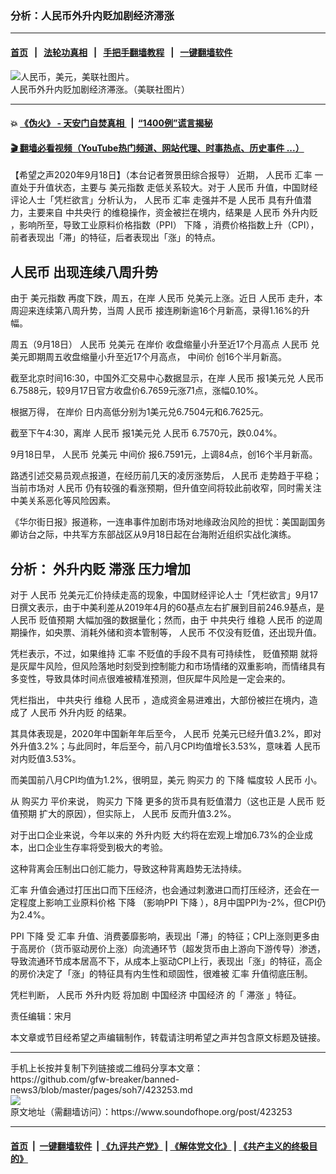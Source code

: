 ### 分析：人民币外升内贬加剧经济滞涨
------------------------

#### [首页](https://github.com/gfw-breaker/banned-news3/blob/master/README.md) &nbsp;&nbsp;|&nbsp;&nbsp; [法轮功真相](https://github.com/begood0513/basic/blob/master/README.md)  &nbsp;&nbsp;|&nbsp;&nbsp; [手把手翻墙教程](https://github.com/gfw-breaker/guides/wiki)  &nbsp;&nbsp;|&nbsp;&nbsp; [一键翻墙软件](https://github.com/gfw-breaker/nogfw/blob/master/README.md)  



<div><img alt="人民币，美元，美联社图片。" src="https://img.soundofhope.org/2020-03/yuan-1585081569764.jpg"/>
<br/><figcaption class="caption">
 人民币外升内贬加剧经济滞涨。（美联社图片）
</figcaption></div><hr/>

#### 💥 [《伪火》 - 天安门自焚真相 ](http://158.247.195.190:10000/videos/blog/weihuo.html)&nbsp; |&nbsp; [“1400例”谎言揭秘  ](http://158.247.195.190:10000/videos/blog/jiexi1400.html)

#### [ 🎬  翻墙必看视频（YouTube热门频道、网站代理、时事热点、历史事件 ...）](https://github.com/gfw-breaker/links/blob/master/banned.md)

<div><div class="Content__Wrapper sc-1bvya0-0 grZQxZ">
 <p class="meta-top">
  <span class="meta">
   【希望之声2020年9月18日】（本台记者贺景田综合报导）
  </span>
  近期，
  <ok href="/term/1048">
   人民币
  </ok>
  <ok href="/term/1924">
   汇率
  </ok>
  一直处于升值状态，主要与
  <ok href="/term/47615">
   美元指数
  </ok>
  走低关系较大。对于
  <ok href="/term/1048">
   人民币
  </ok>
  升值，中国财经评论人士「凭栏欲言」分析认为，
  <ok href="/term/1048">
   人民币
  </ok>
  <ok href="/term/1924">
   汇率
  </ok>
  走强并不是
  <ok href="/term/1048">
   人民币
  </ok>
  具有升值潜力，主要来自
  <ok href="/term/3773">
   中共央行
  </ok>
  的维稳操作，资金被拦在境内，结果是
  <ok href="/term/1048">
   人民币
  </ok>
  <ok href="/term/371686">
   外升内贬
  </ok>
  ，影响所至，导致工业原料价格指数（PPI）
  <ok href="/term/71078">
   下降
  </ok>
  ，消费价格指数上升（CPI），前者表现出「滞」的特征，后者表现出「涨」的特点。
 </p>
 <h2>
  <strong>
   <ok href="/term/1048">
    人民币
   </ok>
   出现连续八周升势
  </strong>
 </h2>
 <p>
  由于
  <ok href="/term/47615">
   美元指数
  </ok>
  再度下跌，周五，在岸
  <ok href="/term/1048">
   人民币
  </ok>
  兑美元上涨。近日
  <ok href="/term/1048">
   人民币
  </ok>
  走升，本周迎来连续第八周升势，当周
  <ok href="/term/1048">
   人民币
  </ok>
  接连刷新逾16个月新高，录得1.16%的升幅。
 </p>
 <div class="AD_Embed__Wrap-sc-1xslmin-0 igMuqX module desktop">
  <div>
  </div>
 </div>
 <p>
  周五（9月18日）
  <ok href="/term/1048">
   人民币
  </ok>
  兑美元
  <ok href="/term/147464">
   在岸价
  </ok>
  收盘缩量小升至近17个月高点
  <ok href="/term/1048">
   人民币
  </ok>
  兑美元即期周五收盘缩量小升至近17个月高点，
  <ok href="/term/2704">
   中间价
  </ok>
  创16个半月新高。
 </p>
 <p>
  截至北京时间16:30，中国外汇交易中心数据显示，在岸
  <ok href="/term/1048">
   人民币
  </ok>
  报1美元兑
  <ok href="/term/1048">
   人民币
  </ok>
  6.7588元，较9月17日官方收盘价6.7659元涨71点，涨幅0.10%。
 </p>
 <p>
  根据万得，
  <ok href="/term/147464">
   在岸价
  </ok>
  日内高低分别为1美元兑6.7504元和6.7625元。
 </p>
 <p>
  截至下午4:30，离岸
  <ok href="/term/1048">
   人民币
  </ok>
  报1美元兑
  <ok href="/term/1048">
   人民币
  </ok>
  6.7570元，跌0.04%。
 </p>
 <p>
  9月18日早，
  <ok href="/term/1048">
   人民币
  </ok>
  兑美元
  <ok href="/term/2704">
   中间价
  </ok>
  报6.7591元，上调84点，创16个半月新高。
 </p>
 <p>
  路透引述交易员观点报道，在经历前几天的凌厉涨势后，
  <ok href="/term/1048">
   人民币
  </ok>
  走势趋于平稳；当前市场对
  <ok href="/term/1048">
   人民币
  </ok>
  仍有较强的看涨预期，但升值空间将较此前收窄，同时需关注中美关系恶化等风险因素。
 </p>
 <p>
  《华尔街日报》报道称，一连串事件加剧市场对地缘政治风险的担忧：美国副国务卿访台之际，中共军方东部战区从9月18日起在台海附近组织实战化演练。
 </p>
 <h2>
  分析：
  <ok href="/term/371686">
   外升内贬
  </ok>
  <ok href="/term/1914">
   滞涨
  </ok>
  压力增加
 </h2>
 <p>
  对于
  <ok href="/term/1048">
   人民币
  </ok>
  兑美元汇价持续走高的现象，中国财经评论人士「凭栏欲言」9月17日撰文表示，由于中美利差从2019年4月的60基点左右扩展到目前246.9基点，是
  <ok href="/term/1048">
   人民币
  </ok>
  <ok href="/term/3124">
   贬值预期
  </ok>
  大幅加强的数据量化；然而，由于
  <ok href="/term/3773">
   中共央行
  </ok>
  维稳
  <ok href="/term/1048">
   人民币
  </ok>
  的逆周期操作，如央票、消耗外储和资本管制等，
  <ok href="/term/1048">
   人民币
  </ok>
  不仅没有贬值，还出现升值。
 </p>
 <p>
  凭栏表示，不过，如果维持
  <ok href="/term/1924">
   汇率
  </ok>
  不贬值的手段不具有可持续性，
  <ok href="/term/3124">
   贬值预期
  </ok>
  就将是灰犀牛风险，但风险落地时刻受到控制能力和市场情绪的双重影响，而情绪具有多变性，导致具体时间点很难被精准预测，但灰犀牛风险是一定会来的。
 </p>
 <p>
  凭栏指出，
  <ok href="/term/3773">
   中共央行
  </ok>
  维稳
  <ok href="/term/1048">
   人民币
  </ok>
  ，造成资金易进难出，大部份被拦在境内，造成了
  <ok href="/term/1048">
   人民币
  </ok>
  <ok href="/term/371686">
   外升内贬
  </ok>
  的结果。
 </p>
 <p>
  其具体表现是，2020年中国新年年后至今，
  <ok href="/term/1048">
   人民币
  </ok>
  兑美元已经升值3.2%，即对外升值3.2%；与此同时，年后至今，前八月CPI均值增长3.53%，意味着
  <ok href="/term/1048">
   人民币
  </ok>
  对内贬值3.53%。
 </p>
 <p>
  而美国前八月CPI均值为1.2%，很明显，美元
  <ok href="/term/11897">
   购买力
  </ok>
  的
  <ok href="/term/71078">
   下降
  </ok>
  幅度较
  <ok href="/term/1048">
   人民币
  </ok>
  小。
 </p>
 <p>
  从
  <ok href="/term/11897">
   购买力
  </ok>
  平价来说，
  <ok href="/term/11897">
   购买力
  </ok>
  <ok href="/term/71078">
   下降
  </ok>
  更多的货币具有贬值潜力（这也正是
  <ok href="/term/1048">
   人民币
  </ok>
  <ok href="/term/3124">
   贬值预期
  </ok>
  扩大的原因），但实际上，
  <ok href="/term/1048">
   人民币
  </ok>
  反而升值3.2%。
 </p>
 <p>
  对于出口企业来说，今年以来的
  <ok href="/term/371686">
   外升内贬
  </ok>
  大约将在宏观上增加6.73%的企业成本，出口企业生存率将受到极大的考验。
 </p>
 <p>
  这种背离会压制出口创汇能力，导致这种背离趋势无法持续。
 </p>
 <p>
  <ok href="/term/1924">
   汇率
  </ok>
  升值会通过打压出口而下压经济，也会通过刺激进口而打压经济，还会在一定程度上影响工业原料价格
  <ok href="/term/71078">
   下降
  </ok>
  （影响PPI
  <ok href="/term/71078">
   下降
  </ok>
  ），8月中国PPI为-2%，但CPI仍为2.4%。
 </p>
 <p>
  PPI
  <ok href="/term/71078">
   下降
  </ok>
  受
  <ok href="/term/1924">
   汇率
  </ok>
  升值、消费萎靡影响，表现出「滞」的特征；CPI上涨则更多由于高房价（货币驱动房价上涨）向流通环节（超发货币由上游向下游传导）渗透，导致流通环节成本居高不下，从成本上驱动CPI上行，表现出「涨」的特征，高企的房价决定了「涨」的特征具有内生性和顽固性，很难被
  <ok href="/term/1924">
   汇率
  </ok>
  升值彻底压制。
 </p>
 <p>
  凭栏判断，
  <ok href="/term/1048">
   人民币
  </ok>
  <ok href="/term/371686">
   外升内贬
  </ok>
  将加剧
  <ok href="/term/2423">
   中国经济
  </ok>
  <ok href="/term/2423">
   中国经济
  </ok>
  的「
  <ok href="/term/1914">
   滞涨
  </ok>
  」特征。
 </p>
 <p class="meta-btm">
  责任编辑：宋月
 </p>
 <p class="meta-btm">
  本文章或节目经希望之声编辑制作，转载请注明希望之声并包含原文标题及链接。
 </p>
</div>
</div>
<hr/>
手机上长按并复制下列链接或二维码分享本文章：<br/>
https://github.com/gfw-breaker/banned-news3/blob/master/pages/soh7/423253.md <br/>
<a href='https://github.com/gfw-breaker/banned-news3/blob/master/pages/soh7/423253.md'><img src='https://github.com/gfw-breaker/banned-news3/blob/master/pages/soh7/423253.md.png'/></a> <br/>
原文地址（需翻墙访问）：https://www.soundofhope.org/post/423253


------------------------
#### [首页](https://github.com/gfw-breaker/banned-news3/blob/master/README.md) &nbsp;|&nbsp; [一键翻墙软件](https://github.com/gfw-breaker/nogfw/blob/master/README.md) &nbsp;| [《九评共产党》](https://github.com/gfw-breaker/9ping.md/blob/master/README.md#九评之一评共产党是什么) | [《解体党文化》](https://github.com/gfw-breaker/jtdwh.md/blob/master/README.md) | [《共产主义的终极目的》](https://github.com/gfw-breaker/gczydzjmd.md/blob/master/README.md)


<img src='http://gfw-breaker.win/banned-news3/pages/soh7/423253.md' width='0px' height='0px'/>